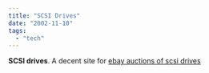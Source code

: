 ```yaml
---
title: "SCSI Drives"
date: "2002-11-10"
tags: 
  - "tech"
---
```


**SCSI drives**. A decent site for [ebay auctions of scsi drives](http://www.scsidrives.com/)

